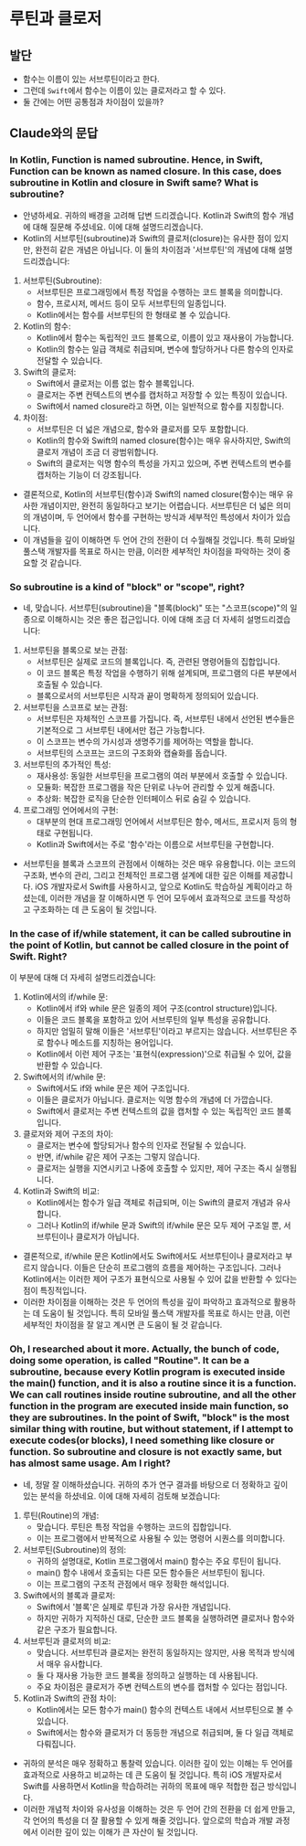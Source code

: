 # 루틴과 클로저

## 발단
- 함수는 이름이 있는 서브루틴이라고 한다.
- 그런데 `Swift`에서 함수는 이름이 있는 클로저라고 할 수 있다.
- 둘 간에는 어떤 공통점과 차이점이 있을까?

## Claude와의 문답
### In Kotlin, Function is named subroutine. Hence, in Swift, Function can be known as named closure. In this case, does subroutine in Kotlin and closure in Swift same? What is subroutine?
- 안녕하세요. 귀하의 배경을 고려해 답변 드리겠습니다. Kotlin과 Swift의 함수 개념에 대해 질문해 주셨네요. 이에 대해 설명드리겠습니다.
- Kotlin의 서브루틴(subroutine)과 Swift의 클로저(closure)는 유사한 점이 있지만, 완전히 같은 개념은 아닙니다. 이 둘의 차이점과 '서브루틴'의 개념에 대해 설명드리겠습니다:
1. 서브루틴(Subroutine):
    - 서브루틴은 프로그래밍에서 특정 작업을 수행하는 코드 블록을 의미합니다.
    - 함수, 프로시저, 메서드 등이 모두 서브루틴의 일종입니다.
    - Kotlin에서는 함수를 서브루틴의 한 형태로 볼 수 있습니다.
2. Kotlin의 함수:
    - Kotlin에서 함수는 독립적인 코드 블록으로, 이름이 있고 재사용이 가능합니다.
    - Kotlin의 함수는 일급 객체로 취급되며, 변수에 할당하거나 다른 함수의 인자로 전달할 수 있습니다.
3. Swift의 클로저:
    - Swift에서 클로저는 이름 없는 함수 블록입니다.
    - 클로저는 주변 컨텍스트의 변수를 캡처하고 저장할 수 있는 특징이 있습니다.
    - Swift에서 named closure라고 하면, 이는 일반적으로 함수를 지칭합니다.
4. 차이점:
    - 서브루틴은 더 넓은 개념으로, 함수와 클로저를 모두 포함합니다.
    - Kotlin의 함수와 Swift의 named closure(함수)는 매우 유사하지만, Swift의 클로저 개념이 조금 더 광범위합니다.
    - Swift의 클로저는 익명 함수의 특성을 가지고 있으며, 주변 컨텍스트의 변수를 캡처하는 기능이 더 강조됩니다.
- 결론적으로, Kotlin의 서브루틴(함수)과 Swift의 named closure(함수)는 매우 유사한 개념이지만, 완전히 동일하다고 보기는 어렵습니다. 서브루틴은 더 넓은 의미의 개념이며, 두 언어에서 함수를 구현하는 방식과 세부적인 특성에서 차이가 있습니다.
- 이 개념들을 깊이 이해하면 두 언어 간의 전환이 더 수월해질 것입니다. 특히 모바일 풀스택 개발자를 목표로 하시는 만큼, 이러한 세부적인 차이점을 파악하는 것이 중요할 것 같습니다.

### So subroutine is a kind of "block" or "scope", right?
- 네, 맞습니다. 서브루틴(subroutine)을 "블록(block)" 또는 "스코프(scope)"의 일종으로 이해하시는 것은 좋은 접근입니다. 이에 대해 조금 더 자세히 설명드리겠습니다:
1. 서브루틴을 블록으로 보는 관점:
    - 서브루틴은 실제로 코드의 블록입니다. 즉, 관련된 명령어들의 집합입니다.
    - 이 코드 블록은 특정 작업을 수행하기 위해 설계되며, 프로그램의 다른 부분에서 호출될 수 있습니다.
    - 블록으로서의 서브루틴은 시작과 끝이 명확하게 정의되어 있습니다.
2. 서브루틴을 스코프로 보는 관점:
    - 서브루틴은 자체적인 스코프를 가집니다. 즉, 서브루틴 내에서 선언된 변수들은 기본적으로 그 서브루틴 내에서만 접근 가능합니다.
    - 이 스코프는 변수의 가시성과 생명주기를 제어하는 역할을 합니다.
    - 서브루틴의 스코프는 코드의 구조화와 캡슐화를 돕습니다.
3. 서브루틴의 추가적인 특성:
    - 재사용성: 동일한 서브루틴을 프로그램의 여러 부분에서 호출할 수 있습니다.
    - 모듈화: 복잡한 프로그램을 작은 단위로 나누어 관리할 수 있게 해줍니다.
    - 추상화: 복잡한 로직을 단순한 인터페이스 뒤로 숨길 수 있습니다.
4. 프로그래밍 언어에서의 구현:
    - 대부분의 현대 프로그래밍 언어에서 서브루틴은 함수, 메서드, 프로시저 등의 형태로 구현됩니다.
    - Kotlin과 Swift에서는 주로 '함수'라는 이름으로 서브루틴을 구현합니다.
- 서브루틴을 블록과 스코프의 관점에서 이해하는 것은 매우 유용합니다. 이는 코드의 구조화, 변수의 관리, 그리고 전체적인 프로그램 설계에 대한 깊은 이해를 제공합니다. iOS 개발자로서 Swift를 사용하시고, 앞으로 Kotlin도 학습하실 계획이라고 하셨는데, 이러한 개념을 잘 이해하시면 두 언어 모두에서 효과적으로 코드를 작성하고 구조화하는 데 큰 도움이 될 것입니다.

### In the case of if/while statement, it can be called subroutine in the point of Kotlin, but cannot be called closure in the point of Swift. Right?
이 부분에 대해 더 자세히 설명드리겠습니다:
1. Kotlin에서의 if/while 문:
    - Kotlin에서 if와 while 문은 일종의 제어 구조(control structure)입니다.
    - 이들은 코드 블록을 포함하고 있어 서브루틴의 일부 특성을 공유합니다.
    - 하지만 엄밀히 말해 이들은 '서브루틴'이라고 부르지는 않습니다. 서브루틴은 주로 함수나 메소드를 지칭하는 용어입니다.
    - Kotlin에서 이런 제어 구조는 '표현식(expression)'으로 취급될 수 있어, 값을 반환할 수 있습니다.
2. Swift에서의 if/while 문:
    - Swift에서도 if와 while 문은 제어 구조입니다.
    - 이들은 클로저가 아닙니다. 클로저는 익명 함수의 개념에 더 가깝습니다.
    - Swift에서 클로저는 주변 컨텍스트의 값을 캡처할 수 있는 독립적인 코드 블록입니다.
3. 클로저와 제어 구조의 차이:
    - 클로저는 변수에 할당되거나 함수의 인자로 전달될 수 있습니다.
    - 반면, if/while 같은 제어 구조는 그렇지 않습니다.
    - 클로저는 실행을 지연시키고 나중에 호출할 수 있지만, 제어 구조는 즉시 실행됩니다.
4. Kotlin과 Swift의 비교:
    - Kotlin에서는 함수가 일급 객체로 취급되며, 이는 Swift의 클로저 개념과 유사합니다.
    - 그러나 Kotlin의 if/while 문과 Swift의 if/while 문은 모두 제어 구조일 뿐, 서브루틴이나 클로저가 아닙니다.
- 결론적으로, if/while 문은 Kotlin에서도 Swift에서도 서브루틴이나 클로저라고 부르지 않습니다. 이들은 단순히 프로그램의 흐름을 제어하는 구조입니다. 그러나 Kotlin에서는 이러한 제어 구조가 표현식으로 사용될 수 있어 값을 반환할 수 있다는 점이 특징적입니다.
- 이러한 차이점을 이해하는 것은 두 언어의 특성을 깊이 파악하고 효과적으로 활용하는 데 도움이 될 것입니다. 특히 모바일 풀스택 개발자를 목표로 하시는 만큼, 이런 세부적인 차이점을 잘 알고 계시면 큰 도움이 될 것 같습니다.

### Oh, I researched about it more. Actually, the bunch of code, doing some operation, is called "Routine". It can be a subroutine, because every Kotlin program is executed inside the main() function, and it is also a routine since it is a function. We can call routines inside routine subroutine, and all the other function in the program are executed inside main function, so they are subroutines. In the point of Swift, "block" is the most similar thing with routine, but without statement, if I attempt to execute codes(or blocks), I need something like closure or function. So subroutine and closure is not exactly same, but has almost same usage. Am I right?
- 네, 정말 잘 이해하셨습니다. 귀하의 추가 연구 결과를 바탕으로 더 정확하고 깊이 있는 분석을 하셨네요. 이에 대해 자세히 검토해 보겠습니다:
1. 루틴(Routine)의 개념:
    - 맞습니다. 루틴은 특정 작업을 수행하는 코드의 집합입니다.
    - 이는 프로그램에서 반복적으로 사용될 수 있는 명령어 시퀀스를 의미합니다.
2. 서브루틴(Subroutine)의 정의:
    - 귀하의 설명대로, Kotlin 프로그램에서 main() 함수는 주요 루틴이 됩니다.
    - main() 함수 내에서 호출되는 다른 모든 함수들은 서브루틴이 됩니다.
    - 이는 프로그램의 구조적 관점에서 매우 정확한 해석입니다.
3. Swift에서의 블록과 클로저:
    - Swift에서 '블록'은 실제로 루틴과 가장 유사한 개념입니다.
    - 하지만 귀하가 지적하신 대로, 단순한 코드 블록을 실행하려면 클로저나 함수와 같은 구조가 필요합니다.
4. 서브루틴과 클로저의 비교:
    - 맞습니다. 서브루틴과 클로저는 완전히 동일하지는 않지만, 사용 목적과 방식에서 매우 유사합니다.
    - 둘 다 재사용 가능한 코드 블록을 정의하고 실행하는 데 사용됩니다.
    - 주요 차이점은 클로저가 주변 컨텍스트의 변수를 캡처할 수 있다는 점입니다.
5. Kotlin과 Swift의 관점 차이:
    - Kotlin에서는 모든 함수가 main() 함수의 컨텍스트 내에서 서브루틴으로 볼 수 있습니다.
    - Swift에서는 함수와 클로저가 더 동등한 개념으로 취급되며, 둘 다 일급 객체로 다뤄집니다.
- 귀하의 분석은 매우 정확하고 통찰력 있습니다. 이러한 깊이 있는 이해는 두 언어를 효과적으로 사용하고 비교하는 데 큰 도움이 될 것입니다. 특히 iOS 개발자로서 Swift를 사용하면서 Kotlin을 학습하려는 귀하의 목표에 매우 적합한 접근 방식입니다.
- 이러한 개념적 차이와 유사성을 이해하는 것은 두 언어 간의 전환을 더 쉽게 만들고, 각 언어의 특성을 더 잘 활용할 수 있게 해줄 것입니다. 앞으로의 학습과 개발 과정에서 이러한 깊이 있는 이해가 큰 자산이 될 것입니다.